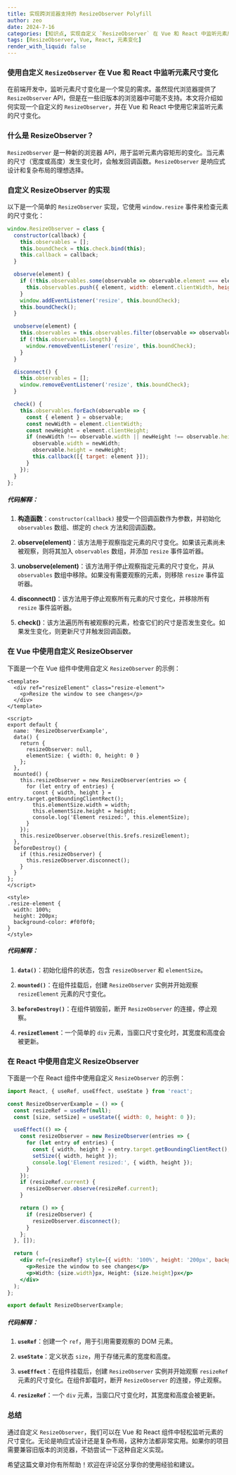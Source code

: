 ```yaml
---
title: 实现跨浏览器支持的 ResizeObserver Polyfill
author: zeo
date: 2024-7-16
categories: [知识点, 实现自定义 `ResizeObserver` 在 Vue 和 React 中监听元素尺寸变化]
tags: [ResizeObserver, Vue, React, 元素变化]
render_with_liquid: false
---
```


### 使用自定义 `ResizeObserver` 在 Vue 和 React 中监听元素尺寸变化

在前端开发中，监听元素尺寸变化是一个常见的需求。虽然现代浏览器提供了 `ResizeObserver` API，但是在一些旧版本的浏览器中可能不支持。本文将介绍如何实现一个自定义的 `ResizeObserver`，并在 Vue 和 React 中使用它来监听元素的尺寸变化。

### 什么是 ResizeObserver？

`ResizeObserver` 是一种新的浏览器 API，用于监听元素内容矩形的变化。当元素的尺寸（宽度或高度）发生变化时，会触发回调函数。`ResizeObserver` 是响应式设计和复杂布局的理想选择。

### 自定义 ResizeObserver 的实现

以下是一个简单的 `ResizeObserver` 实现，它使用 `window.resize` 事件来检查元素的尺寸变化：

```javascript
window.ResizeObserver = class {
  constructor(callback) {
    this.observables = [];
    this.boundCheck = this.check.bind(this);
    this.callback = callback;
  }

  observe(element) {
    if (!this.observables.some(observable => observable.element === element)) {
      this.observables.push({ element, width: element.clientWidth, height: element.clientHeight });
    }
    window.addEventListener('resize', this.boundCheck);
    this.boundCheck();
  }

  unobserve(element) {
    this.observables = this.observables.filter(observable => observable.element !== element);
    if (!this.observables.length) {
      window.removeEventListener('resize', this.boundCheck);
    }
  }

  disconnect() {
    this.observables = [];
    window.removeEventListener('resize', this.boundCheck);
  }

  check() {
    this.observables.forEach(observable => {
      const { element } = observable;
      const newWidth = element.clientWidth;
      const newHeight = element.clientHeight;
      if (newWidth !== observable.width || newHeight !== observable.height) {
        observable.width = newWidth;
        observable.height = newHeight;
        this.callback([{ target: element }]);
      }
    });
  }
};
```

##### 代码解释：

1. **构造函数**：`constructor(callback)` 接受一个回调函数作为参数，并初始化 `observables` 数组、绑定的 `check` 方法和回调函数。

2. **observe(element)**：该方法用于观察指定元素的尺寸变化。如果该元素尚未被观察，则将其加入 `observables` 数组，并添加 `resize` 事件监听器。

3. **unobserve(element)**：该方法用于停止观察指定元素的尺寸变化，并从 `observables` 数组中移除。如果没有需要观察的元素，则移除 `resize` 事件监听器。

4. **disconnect()**：该方法用于停止观察所有元素的尺寸变化，并移除所有 `resize` 事件监听器。

5. **check()**：该方法遍历所有被观察的元素，检查它们的尺寸是否发生变化。如果发生变化，则更新尺寸并触发回调函数。

### 在 Vue 中使用自定义 ResizeObserver

下面是一个在 Vue 组件中使用自定义 `ResizeObserver` 的示例：

```vue
<template>
  <div ref="resizeElement" class="resize-element">
    <p>Resize the window to see changes</p>
  </div>
</template>

<script>
export default {
  name: 'ResizeObserverExample',
  data() {
    return {
      resizeObserver: null,
      elementSize: { width: 0, height: 0 }
    };
  },
  mounted() {
    this.resizeObserver = new ResizeObserver(entries => {
      for (let entry of entries) {
        const { width, height } = entry.target.getBoundingClientRect();
        this.elementSize.width = width;
        this.elementSize.height = height;
        console.log('Element resized:', this.elementSize);
      }
    });
    this.resizeObserver.observe(this.$refs.resizeElement);
  },
  beforeDestroy() {
    if (this.resizeObserver) {
      this.resizeObserver.disconnect();
    }
  }
};
</script>

<style>
.resize-element {
  width: 100%;
  height: 200px;
  background-color: #f0f0f0;
}
</style>
```

##### 代码解释：

1. **`data()`**：初始化组件的状态，包含 `resizeObserver` 和 `elementSize`。

2. **`mounted()`**：在组件挂载后，创建 `ResizeObserver` 实例并开始观察 `resizeElement` 元素的尺寸变化。

3. **`beforeDestroy()`**：在组件销毁前，断开 `ResizeObserver` 的连接，停止观察。

4. **`resizeElement`**：一个简单的 `div` 元素，当窗口尺寸变化时，其宽度和高度会被更新。

### 在 React 中使用自定义 ResizeObserver

下面是一个在 React 组件中使用自定义 `ResizeObserver` 的示例：

```jsx
import React, { useRef, useEffect, useState } from 'react';

const ResizeObserverExample = () => {
  const resizeRef = useRef(null);
  const [size, setSize] = useState({ width: 0, height: 0 });

  useEffect(() => {
    const resizeObserver = new ResizeObserver(entries => {
      for (let entry of entries) {
        const { width, height } = entry.target.getBoundingClientRect();
        setSize({ width, height });
        console.log('Element resized:', { width, height });
      }
    });
    if (resizeRef.current) {
      resizeObserver.observe(resizeRef.current);
    }

    return () => {
      if (resizeObserver) {
        resizeObserver.disconnect();
      }
    };
  }, []);

  return (
    <div ref={resizeRef} style={{ width: '100%', height: '200px', backgroundColor: '#f0f0f0' }}>
      <p>Resize the window to see changes</p>
      <p>Width: {size.width}px, Height: {size.height}px</p>
    </div>
  );
};

export default ResizeObserverExample;
```

##### 代码解释：

1. **`useRef`**：创建一个 `ref`，用于引用需要观察的 DOM 元素。

2. **`useState`**：定义状态 `size`，用于存储元素的宽度和高度。

3. **`useEffect`**：在组件挂载后，创建 `ResizeObserver` 实例并开始观察 `resizeRef` 元素的尺寸变化。在组件卸载时，断开 `ResizeObserver` 的连接，停止观察。

4. **`resizeRef`**：一个 `div` 元素，当窗口尺寸变化时，其宽度和高度会被更新。

### 总结

通过自定义 `ResizeObserver`，我们可以在 Vue 和 React 组件中轻松监听元素的尺寸变化。无论是响应式设计还是复杂布局，这种方法都非常实用。如果你的项目需要兼容旧版本的浏览器，不妨尝试一下这种自定义实现。

希望这篇文章对你有所帮助！欢迎在评论区分享你的使用经验和建议。